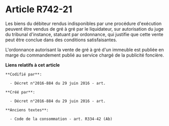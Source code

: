 # Article R742-21

Les biens du débiteur rendus indisponibles par une procédure d'exécution peuvent être vendus de gré à gré par le liquidateur,
sur autorisation du juge du tribunal d'instance, statuant par ordonnance, qui justifie que cette vente peut être conclue dans
des conditions satisfaisantes.

L'ordonnance autorisant la vente de gré à gré d'un immeuble est publiée en marge du commandement publié au service chargé de
la publicité foncière.

**Liens relatifs à cet article**

	**Codifié par**:

	  - Décret n°2016-884 du 29 juin 2016 - art.

	**Créé par**:

	  - Décret n°2016-884 du 29 juin 2016 - art.

	**Anciens textes**:

	  - Code de la consommation - art. R334-42 (Ab)
